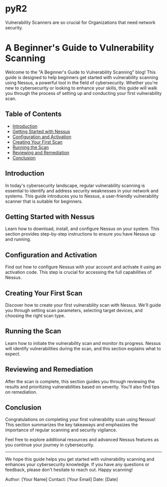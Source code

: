 # pyR2
Vulnerability Scanners are so crucial for Organizations that need network security.

# A Beginner's Guide to Vulnerability Scanning

Welcome to the "A Beginner's Guide to Vulnerability Scanning" blog! This guide is designed to help beginners get started with vulnerability scanning using Nessus, a powerful tool in the field of cybersecurity. Whether you're new to cybersecurity or looking to enhance your skills, this guide will walk you through the process of setting up and conducting your first vulnerability scan.

## Table of Contents

- [Introduction](#introduction)
- [Getting Started with Nessus](#getting-started-with-nessus)
- [Configuration and Activation](#configuration-and-activation)
- [Creating Your First Scan](#creating-your-first-scan)
- [Running the Scan](#running-the-scan)
- [Reviewing and Remediation](#reviewing-and-remediation)
- [Conclusion](#conclusion)

## Introduction

In today's cybersecurity landscape, regular vulnerability scanning is essential to identify and address security weaknesses in your network and systems. This guide introduces you to Nessus, a user-friendly vulnerability scanner that is suitable for beginners.

## Getting Started with Nessus

Learn how to download, install, and configure Nessus on your system. This section provides step-by-step instructions to ensure you have Nessus up and running.

## Configuration and Activation

Find out how to configure Nessus with your account and activate it using an activation code. This step is crucial for accessing the full capabilities of Nessus.

## Creating Your First Scan

Discover how to create your first vulnerability scan with Nessus. We'll guide you through setting scan parameters, selecting target devices, and choosing the right scan type.

## Running the Scan

Learn how to initiate the vulnerability scan and monitor its progress. Nessus will identify vulnerabilities during the scan, and this section explains what to expect.

## Reviewing and Remediation

After the scan is complete, this section guides you through reviewing the results and prioritizing vulnerabilities based on severity. You'll also find tips on remediation.

## Conclusion

Congratulations on completing your first vulnerability scan using Nessus! This section summarizes the key takeaways and emphasizes the importance of regular scanning and security vigilance.

Feel free to explore additional resources and advanced Nessus features as you continue your journey in cybersecurity.

---

We hope this guide helps you get started with vulnerability scanning and enhances your cybersecurity knowledge. If you have any questions or feedback, please don't hesitate to reach out. Happy scanning!

Author: [Your Name]
Contact: [Your Email]
Date: [Date]



